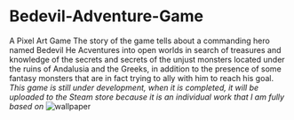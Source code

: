 # Bedevil-Adventure-Game
A Pixel Art Game 
The story of the game tells about a commanding hero named Bedevil 
He Acventures into open worlds in search of treasures and knowledge of the secrets and secrets of the unjust monsters 
located under the ruins of Andalusia and the Greeks, in addition to the presence of some fantasy monsters
that are in fact trying to ally with him to reach his goal. 
*This game is still under development, when it is completed, it will be uploaded to the Steam store because it is an individual work that I am fully based on*
![wallpaper](https://user-images.githubusercontent.com/78232723/161460532-cb1aee62-1a1c-4366-aed8-06b3f59b0c81.png)
